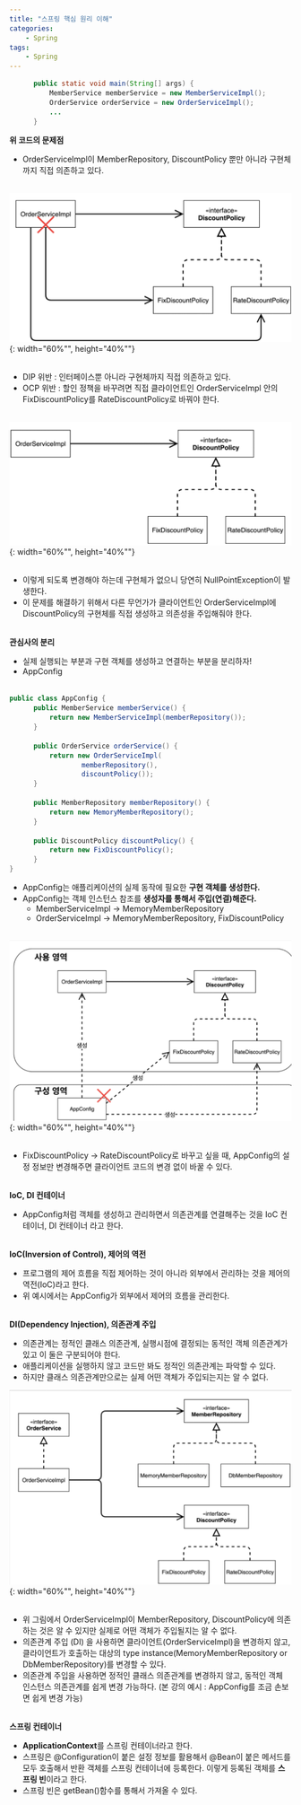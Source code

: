 ```yaml
---
title: "스프링 핵심 원리 이해"
categories: 
    - Spring
tags:
    - Spring
---
```


~~~java
      public static void main(String[] args) {
          MemberService memberService = new MemberServiceImpl();
          OrderService orderService = new OrderServiceImpl();
          ...
      }  
~~~


**위 코드의 문제점**
* OrderServiceImpl이 MemberRepository, DiscountPolicy 뿐만 아니라 구현체까지 직접 의존하고 있다.<br><br>

![img2](/assets/images/2_2.png){: width="60%"", height="40%""} <br><br>

* DIP 위반 : 인터페이스뿐 아니라 구현체까지 직접 의존하고 있다.
* OCP 위반 : 할인 정책을 바꾸려면 직접 클라이언트인 OrderServiceImpl 안의 FixDiscountPolicy를 RateDiscountPolicy로 바꿔야 한다. <br><br>

![img3](/assets/images/2_3.png){: width="60%"", height="40%""} <br><br>

* 이렇게 되도록 변경해야 하는데 구현체가 없으니 당연히 NullPointException이 발생한다.
* 이 문제를 해결하기 위해서 다른 무언가가 클라이언트인 OrderServiceImpl에 DiscountPolicy의 구현체를 직접 생성하고 의존성을 주입해줘야 한다. <br><br>

**관심사의 분리**
* 실제 실행되는 부분과 구현 객체를 생성하고 연결하는 부분을 분리하자!
* AppConfig <br><br>

~~~java
public class AppConfig {
      public MemberService memberService() {
          return new MemberServiceImpl(memberRepository());
      }

      public OrderService orderService() {
          return new OrderServiceImpl(
                  memberRepository(),
                  discountPolicy());
      }

      public MemberRepository memberRepository() {
          return new MemoryMemberRepository();
      }

      public DiscountPolicy discountPolicy() {
          return new FixDiscountPolicy();
      }
}
~~~

* AppConfig는 애플리케이션의 실제 동작에 필요한 **구현 객체를 생성한다.**
* AppConfig는 객체 인스턴스 참조를 **생성자를 통해서 주입(연결)해준다.**
    * MemberServiceImpl -> MemoryMemberRepository
    * OrderServiceImpl -> MemoryMemberRepository, FixDiscountPolicy
<br><br>

![img4](/assets/images/2_4.png){: width="60%"", height="40%""} <br><br>

* FixDiscountPolicy -> RateDiscountPolicy로 바꾸고 싶을 때, AppConfig의 설정 정보만 변경해주면 클라이언트 코드의 변경 없이 바꿀 수 있다. <br><br>

**IoC, DI 컨테이너**
* AppConfig처럼 객체를 생성하고 관리하면서 의존관계를 연결해주는 것을 IoC 컨테이너, DI 컨테이너 라고 한다. <br><br>

**IoC(Inversion of Control), 제어의 역전**
* 프로그램의 제어 흐름을 직접 제어하는 것이 아니라 외부에서 관리하는 것을 제어의 역전(IoC)라고 한다.
* 위 예시에서는 AppConfig가 외부에서 제어의 흐름을 관리한다. <br><br>

**DI(Dependency Injection), 의존관계 주입**
* 의존관계는 정적인 클래스 의존관계, 실행시점에 결정되는 동적인 객체 의존관계가 있고 이 둘은 구분되어야 한다.
* 애플리케이션을 실행하지 않고 코드만 봐도 정적인 의존관계는 파악할 수 있다.
* 하지만 클래스 의존관계만으로는 실제 어떤 객체가 주입되는지는 알 수 없다.

![img5](/assets/images/2_5.png){: width="60%"", height="40%""} <br><br>

* 위 그림에서 OrderServiceImpl이 MemberRepository, DiscountPolicy에 의존하는 것은 알 수 있지만 실제로 어떤 객체가 주입될지는 알 수 없다.
* 의존관계 주입 (DI) 을 사용하면 클라이언트(OrderServiceImpl)을 변경하지 않고, 클라이언트가 호출하는 대상의 type instance(MemoryMemberRepository or DbMemberRepository)를 변경할 수 있다.
* 의존관계 주입을 사용하면 정적인 클래스 의존관계를 변경하지 않고, 동적인 객체 인스턴스 의존관계를 쉽게 변경 가능하다. (본 강의 예시 : AppConfig를 조금 손보면 쉽게 변경 가능) <br><br>

**스프링 컨테이너**
* **ApplicationContext**를 스프링 컨테이너라고 한다.
* 스프링은 @Configuration이 붙은 설정 정보를 활용해서 @Bean이 붙은 메서드를 모두 호출해서 반환 객체를 스프링 컨테이너에 등록한다. 이렇게 등록된 객체를 **스프링 빈**이라고 한다.
* 스프링 빈은 getBean()함수를 통해서 가져올 수 있다.


